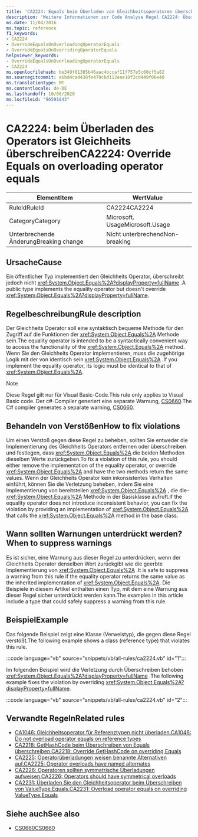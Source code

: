 ```yaml
---
title: 'CA2224: Equals beim Überladen von Gleichheitsoperatoren überschreiben.'
description: 'Weitere Informationen zur Code Analyse Regel CA2224: Überschreiben von Gleichheits Überlastungs Operatoren'
ms.date: 11/04/2016
ms.topic: reference
f1_keywords:
- CA2224
- OverrideEqualsOnOverloadingOperatorEquals
- OverrideEqualsOnOverridingOperatorEquals
helpviewer_keywords:
- OverrideEqualsOnOverloadingOperatorEquals
- CA2224
ms.openlocfilehash: be349f61385b46aac4bccaf11f757e5c60cf5a82
ms.sourcegitcommit: a6bd4cad438fe479cbd112eae10f2cd449f06e40
ms.translationtype: MT
ms.contentlocale: de-DE
ms.lasthandoff: 10/08/2020
ms.locfileid: "96591843"
---
```

# <a name="ca2224-override-equals-on-overloading-operator-equals"></a><span data-ttu-id="42105-103">CA2224: beim Überladen des Operators ist Gleichheits überschreiben</span><span class="sxs-lookup"><span data-stu-id="42105-103">CA2224: Override Equals on overloading operator equals</span></span>

|<span data-ttu-id="42105-104">Element</span><span class="sxs-lookup"><span data-stu-id="42105-104">Item</span></span>|<span data-ttu-id="42105-105">Wert</span><span class="sxs-lookup"><span data-stu-id="42105-105">Value</span></span>|
|-|-|
|<span data-ttu-id="42105-106">RuleId</span><span class="sxs-lookup"><span data-stu-id="42105-106">RuleId</span></span>|<span data-ttu-id="42105-107">CA2224</span><span class="sxs-lookup"><span data-stu-id="42105-107">CA2224</span></span>|
|<span data-ttu-id="42105-108">Category</span><span class="sxs-lookup"><span data-stu-id="42105-108">Category</span></span>|<span data-ttu-id="42105-109">Microsoft. Usage</span><span class="sxs-lookup"><span data-stu-id="42105-109">Microsoft.Usage</span></span>|
|<span data-ttu-id="42105-110">Unterbrechende Änderung</span><span class="sxs-lookup"><span data-stu-id="42105-110">Breaking change</span></span>|<span data-ttu-id="42105-111">Nicht unterbrechend</span><span class="sxs-lookup"><span data-stu-id="42105-111">Non-breaking</span></span>|

## <a name="cause"></a><span data-ttu-id="42105-112">Ursache</span><span class="sxs-lookup"><span data-stu-id="42105-112">Cause</span></span>

<span data-ttu-id="42105-113">Ein öffentlicher Typ implementiert den Gleichheits Operator, überschreibt jedoch nicht <xref:System.Object.Equals%2A?displayProperty=fullName> .</span><span class="sxs-lookup"><span data-stu-id="42105-113">A public type implements the equality operator but doesn't override <xref:System.Object.Equals%2A?displayProperty=fullName>.</span></span>

## <a name="rule-description"></a><span data-ttu-id="42105-114">Regelbeschreibung</span><span class="sxs-lookup"><span data-stu-id="42105-114">Rule description</span></span>

<span data-ttu-id="42105-115">Der Gleichheits Operator soll eine syntaktisch bequeme Methode für den Zugriff auf die Funktionen der <xref:System.Object.Equals%2A> Methode sein.</span><span class="sxs-lookup"><span data-stu-id="42105-115">The equality operator is intended to be a syntactically convenient way to access the functionality of the <xref:System.Object.Equals%2A> method.</span></span> <span data-ttu-id="42105-116">Wenn Sie den Gleichheits Operator implementieren, muss die zugehörige Logik mit der von identisch sein <xref:System.Object.Equals%2A> .</span><span class="sxs-lookup"><span data-stu-id="42105-116">If you implement the equality operator, its logic must be identical to that of <xref:System.Object.Equals%2A>.</span></span>

> [!NOTE]
> <span data-ttu-id="42105-117">Diese Regel gilt nur für Visual Basic-Code.</span><span class="sxs-lookup"><span data-stu-id="42105-117">This rule only applies to Visual Basic code.</span></span> <span data-ttu-id="42105-118">Der c#-Compiler generiert eine separate Warnung, [CS0660](../../../csharp/misc/cs0660.md).</span><span class="sxs-lookup"><span data-stu-id="42105-118">The C# compiler generates a separate warning, [CS0660](../../../csharp/misc/cs0660.md).</span></span>

## <a name="how-to-fix-violations"></a><span data-ttu-id="42105-119">Behandeln von Verstößen</span><span class="sxs-lookup"><span data-stu-id="42105-119">How to fix violations</span></span>

<span data-ttu-id="42105-120">Um einen Verstoß gegen diese Regel zu beheben, sollten Sie entweder die Implementierung des Gleichheits Operators entfernen oder überschreiben und festlegen, dass <xref:System.Object.Equals%2A> die beiden Methoden dieselben Werte zurückgeben.</span><span class="sxs-lookup"><span data-stu-id="42105-120">To fix a violation of this rule, you should either remove the implementation of the equality operator, or override <xref:System.Object.Equals%2A> and have the two methods return the same values.</span></span> <span data-ttu-id="42105-121">Wenn der Gleichheits Operator kein inkonsistentes Verhalten einführt, können Sie die Verletzung beheben, indem Sie eine Implementierung von bereitstellen <xref:System.Object.Equals%2A> , die die- <xref:System.Object.Equals%2A> Methode in der Basisklasse aufruft.</span><span class="sxs-lookup"><span data-stu-id="42105-121">If the equality operator does not introduce inconsistent behavior, you can fix the violation by providing an implementation of <xref:System.Object.Equals%2A> that calls the <xref:System.Object.Equals%2A> method in the base class.</span></span>

## <a name="when-to-suppress-warnings"></a><span data-ttu-id="42105-122">Wann sollten Warnungen unterdrückt werden?</span><span class="sxs-lookup"><span data-stu-id="42105-122">When to suppress warnings</span></span>

<span data-ttu-id="42105-123">Es ist sicher, eine Warnung aus dieser Regel zu unterdrücken, wenn der Gleichheits Operator denselben Wert zurückgibt wie die geerbte Implementierung von <xref:System.Object.Equals%2A> .</span><span class="sxs-lookup"><span data-stu-id="42105-123">It is safe to suppress a warning from this rule if the equality operator returns the same value as the inherited implementation of <xref:System.Object.Equals%2A>.</span></span> <span data-ttu-id="42105-124">Die Beispiele in diesem Artikel enthalten einen Typ, mit dem eine Warnung aus dieser Regel sicher unterdrückt werden kann.</span><span class="sxs-lookup"><span data-stu-id="42105-124">The examples in this article include a type that could safely suppress a warning from this rule.</span></span>

## <a name="example"></a><span data-ttu-id="42105-125">Beispiel</span><span class="sxs-lookup"><span data-stu-id="42105-125">Example</span></span>

<span data-ttu-id="42105-126">Das folgende Beispiel zeigt eine Klasse (Verweistyp), die gegen diese Regel verstößt.</span><span class="sxs-lookup"><span data-stu-id="42105-126">The following example shows a class (reference type) that violates this rule.</span></span>

:::code language="vb" source="snippets/vb/all-rules/ca2224.vb" id="1":::

<span data-ttu-id="42105-127">Im folgenden Beispiel wird die Verletzung durch Überschreiben behoben <xref:System.Object.Equals%2A?displayProperty=fullName> .</span><span class="sxs-lookup"><span data-stu-id="42105-127">The following example fixes the violation by overriding <xref:System.Object.Equals%2A?displayProperty=fullName>.</span></span>

:::code language="vb" source="snippets/vb/all-rules/ca2224.vb" id="2":::

## <a name="related-rules"></a><span data-ttu-id="42105-128">Verwandte Regeln</span><span class="sxs-lookup"><span data-stu-id="42105-128">Related rules</span></span>

- [<span data-ttu-id="42105-129">CA1046: Gleichheitsoperator für Referenztypen nicht überladen.</span><span class="sxs-lookup"><span data-stu-id="42105-129">CA1046: Do not overload operator equals on reference types</span></span>](ca1046.md)
- [<span data-ttu-id="42105-130">CA2218: GetHashCode beim Überschreiben von Equals überschreiben.</span><span class="sxs-lookup"><span data-stu-id="42105-130">CA2218: Override GetHashCode on overriding Equals</span></span>](ca2218.md)
- [<span data-ttu-id="42105-131">CA2225: Operatorüberladungen weisen benannte Alternativen auf.</span><span class="sxs-lookup"><span data-stu-id="42105-131">CA2225: Operator overloads have named alternates</span></span>](ca2225.md)
- [<span data-ttu-id="42105-132">CA2226: Operatoren sollten symmetrische Überladungen aufweisen.</span><span class="sxs-lookup"><span data-stu-id="42105-132">CA2226: Operators should have symmetrical overloads</span></span>](ca2226.md)
- [<span data-ttu-id="42105-133">CA2231: Überladen Sie den Gleichheitsoperator beim Überschreiben von ValueType.Equals.</span><span class="sxs-lookup"><span data-stu-id="42105-133">CA2231: Overload operator equals on overriding ValueType.Equals</span></span>](ca2231.md)

## <a name="see-also"></a><span data-ttu-id="42105-134">Siehe auch</span><span class="sxs-lookup"><span data-stu-id="42105-134">See also</span></span>

- [<span data-ttu-id="42105-135">CS0660</span><span class="sxs-lookup"><span data-stu-id="42105-135">CS0660</span></span>](../../../csharp/misc/cs0660.md)
